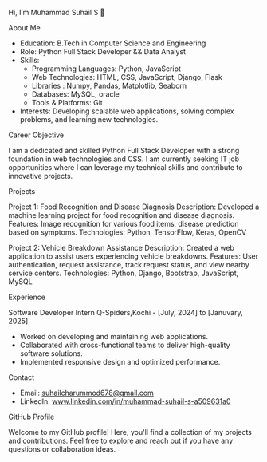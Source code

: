 Hi, I’m Muhammad Suhail S 👋

About Me

- Education: B.Tech in Computer Science and Engineering
- Role: Python Full Stack Developer && Data Analyst
- Skills:
  - Programming Languages: Python, JavaScript
  - Web Technologies: HTML, CSS, JavaScript, Django, Flask
  - Libraries : Numpy, Pandas, Matplotlib, Seaborn
  - Databases: MySQL, oracle
  - Tools & Platforms: Git
- Interests: Developing scalable web applications, solving complex problems, and learning new technologies.

Career Objective

I am a dedicated and skilled Python Full Stack Developer with a strong foundation in web technologies and CSS. I am currently seeking IT job opportunities where I can leverage my technical skills and contribute to innovative projects.

Projects

Project 1: Food Recognition and Disease Diagnosis
Description: Developed a machine learning project for food recognition and disease diagnosis.
Features: Image recognition for various food items, disease prediction based on symptoms.
Technologies: Python, TensorFlow, Keras, OpenCV

Project 2: Vehicle Breakdown Assistance
Description: Created a web application to assist users experiencing vehicle breakdowns.
Features: User authentication, request assistance, track request status, and view nearby service centers.
Technologies: Python, Django, Bootstrap, JavaScript, MySQL

Experience

Software Developer Intern
Q-Spiders,Kochi - [July, 2024] to [Januvary, 2025]
- Worked on developing and maintaining web applications.
- Collaborated with cross-functional teams to deliver high-quality software solutions.
- Implemented responsive design and optimized performance.

Contact

- Email: suhailcharummod678@gmail.com
- LinkedIn: www.linkedin.com/in/muhammad-suhail-s-a509631a0

GitHub Profile

Welcome to my GitHub profile! Here, you'll find a collection of my projects and contributions. Feel free to explore and reach out if you have any questions or collaboration ideas.
